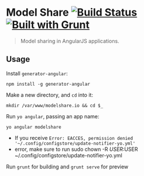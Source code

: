 # Model Share [![Build Status](https://secure.travis-ci.org/yeoman/generator-angular.png?branch=master)](http://travis-ci.org/yeoman/generator-angular) [![Built with Grunt](https://cdn.gruntjs.com/builtwith.png)](http://gruntjs.com/)

> Model sharing in AngularJS applications.


## Usage

Install `generator-angular`:
```
npm install -g generator-angular
```

Make a new directory, and `cd` into it:
```
mkdir /var/www/modelshare.io && cd $_
```

Run `yo angular`, passing an app name:
```
yo angular modelshare
```

 *  If you receive `Error: EACCES, permission denied '~/.config/configstore/update-notifier-yo.yml'`
 *  error, make sure to run sudo chown -R $USER:$USER ~/.config/configstore/update-notifier-yo.yml


Run `grunt` for building and `grunt serve` for preview
